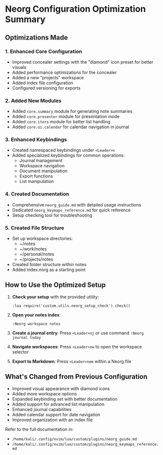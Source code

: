 # Neorg Configuration Optimization Summary

## Optimizations Made

### 1. Enhanced Core Configuration

- Improved concealer settings with the "diamond" icon preset for better visuals
- Added performance optimizations for the concealer
- Added a new "projects" workspace
- Added index file configuration
- Configured versioning for exports

### 2. Added New Modules

- Added `core.summary` module for generating note summaries
- Added `core.presenter` module for presentation mode
- Added `core.itero` module for better list handling
- Added `core.ui.calendar` for calendar navigation in journal

### 3. Enhanced Keybindings

- Created namespaced keybindings under `<Leader>n`
- Added specialized keybindings for common operations:
  - Journal management
  - Workspace navigation
  - Document manipulation
  - Export functions
  - List manipulation

### 4. Created Documentation

- Comprehensive `neorg_guide.md` with detailed usage instructions
- Dedicated `neorg_keymaps_reference.md` for quick reference
- Setup checking tool for troubleshooting

### 5. Created File Structure

- Set up workspace directories:
  - ~/notes
  - ~/work/notes
  - ~/personal/notes
  - ~/projects/notes
- Created folder structure within notes
- Added index.norg as a starting point

## How to Use the Optimized Setup

1. **Check your setup** with the provided utility:

   ```vim
   :lua require('custom.utils.neorg_setup_check').check()
   ```

2. **Open your notes index**:

   ```vim
   :Neorg workspace notes
   ```

3. **Create a journal entry**:
   Press `<Leader>nj` or use command `:Neorg journal today`

4. **Navigate workspaces**:
   Press `<Leader>nw` to open the workspace selector

5. **Export to Markdown**:
   Press `<Leader>nem` within a Neorg file

## What's Changed from Previous Configuration

- Improved visual appearance with diamond icons
- Added more workspace options
- Expanded keybinding set with better documentation
- Added support for advanced list manipulation
- Enhanced journal capabilities
- Added calendar support for date navigation
- Improved organization with an index file

Refer to the full documentation in:

- `/home/kali/.config/nvim/lua/custom/plugins/neorg_guide.md`
- `/home/kali/.config/nvim/lua/custom/plugins/neorg_keymaps_reference.md`
